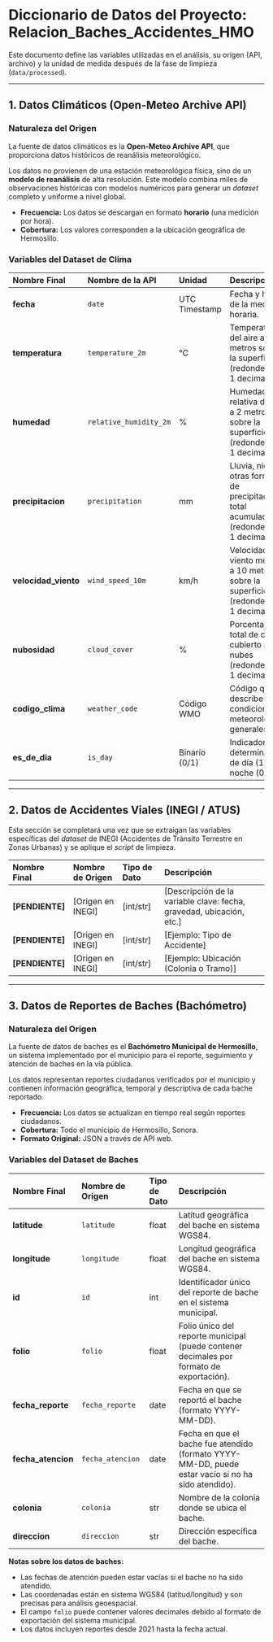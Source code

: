 # Diccionario de Datos del Proyecto: Relacion_Baches_Accidentes_HMO

Este documento define las variables utilizadas en el análisis, su origen (API, archivo) y la unidad de medida después de la fase de limpieza (`data/processed`).

---

## 1. Datos Climáticos (Open-Meteo Archive API)

### Naturaleza del Origen

La fuente de datos climáticos es la **Open-Meteo Archive API**, que proporciona datos históricos de reanálisis meteorológico.

Los datos no provienen de una estación meteorológica física, sino de un **modelo de reanálisis** de alta resolución. Este modelo combina miles de observaciones históricas con modelos numéricos para generar un *dataset* completo y uniforme a nivel global.

* **Frecuencia:** Los datos se descargan en formato **horario** (una medición por hora).
* **Cobertura:** Los valores corresponden a la ubicación geográfica de Hermosillo.

### Variables del Dataset de Clima

| Nombre Final | Nombre de la API | Unidad | Descripción |
| :--- | :--- | :--- | :--- |
| **fecha** | `date` | UTC Timestamp | Fecha y hora de la medición horaria. |
| **temperatura** | `temperature_2m` | °C | Temperatura del aire a 2 metros sobre la superficie (redondeado a 1 decimal). |
| **humedad** | `relative_humidity_2m` | % | Humedad relativa del aire a 2 metros sobre la superficie (redondeado a 1 decimal). |
| **precipitacion** | `precipitation` | mm | Lluvia, nieve u otras formas de precipitación total acumulada (redondeado a 1 decimal). |
| **velocidad_viento** | `wind_speed_10m` | km/h | Velocidad del viento medida a 10 metros sobre la superficie (redondeado a 1 decimal). |
| **nubosidad** | `cloud_cover` | % | Porcentaje total de cielo cubierto por nubes (redondeado a 1 decimal). |
| **codigo_clima** | `weather_code` | Código WMO | Código que describe las condiciones meteorológicas generales. |
| **es_de_dia** | `is_day` | Binario (0/1) | Indicador que determina si es de día (1) o de noche (0). |

---

## 2. Datos de Accidentes Viales (INEGI / ATUS)

Esta sección se completará una vez que se extraigan las variables específicas del *dataset* de INEGI (Accidentes de Tránsito Terrestre en Zonas Urbanas) y se aplique el *script* de limpieza.

| Nombre Final | Nombre de Origen | Tipo de Dato | Descripción |
| :--- | :--- | :--- | :--- |
| **[PENDIENTE]** | [Origen en INEGI] | [int/str] | [Descripción de la variable clave: fecha, gravedad, ubicación, etc.] |
| **[PENDIENTE]** | [Origen en INEGI] | [int/str] | [Ejemplo: Tipo de Accidente] |
| **[PENDIENTE]** | [Origen en INEGI] | [int/str] | [Ejemplo: Ubicación (Colonia o Tramo)] |

---

## 3. Datos de Reportes de Baches (Bachómetro)

### Naturaleza del Origen

La fuente de datos de baches es el **Bachómetro Municipal de Hermosillo**, un sistema implementado por el municipio para el reporte, seguimiento y atención de baches en la vía pública.

Los datos representan reportes ciudadanos verificados por el municipio y contienen información geográfica, temporal y descriptiva de cada bache reportado.

* **Frecuencia:** Los datos se actualizan en tiempo real según reportes ciudadanos.
* **Cobertura:** Todo el municipio de Hermosillo, Sonora.
* **Formato Original:** JSON a través de API web.

### Variables del Dataset de Baches

| Nombre Final | Nombre de Origen | Tipo de Dato | Descripción |
| :--- | :--- | :--- | :--- |
| **latitude** | `latitude` | float | Latitud geográfica del bache en sistema WGS84. |
| **longitude** | `longitude` | float | Longitud geográfica del bache en sistema WGS84. |
| **id** | `id` | int | Identificador único del reporte de bache en el sistema municipal. |
| **folio** | `folio` | float | Folio único del reporte municipal (puede contener decimales por formato de exportación). |
| **fecha_reporte** | `fecha_reporte` | date | Fecha en que se reportó el bache (formato YYYY-MM-DD). |
| **fecha_atencion** | `fecha_atencion` | date | Fecha en que el bache fue atendido (formato YYYY-MM-DD, puede estar vacío si no ha sido atendido). |
| **colonia** | `colonia` | str | Nombre de la colonia donde se ubica el bache. |
| **direccion** | `direccion` | str | Dirección específica del bache. |

**Notas sobre los datos de baches:**
- Las fechas de atención pueden estar vacías si el bache no ha sido atendido.
- Las coordenadas están en sistema WGS84 (latitud/longitud) y son precisas para análisis geoespacial.
- El campo `folio` puede contener valores decimales debido al formato de exportación del sistema municipal.
- Los datos incluyen reportes desde 2021 hasta la fecha actual.
